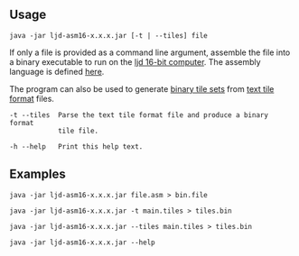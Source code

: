 Usage
-----

    java -jar ljd-asm16-x.x.x.jar [-t | --tiles] file

If only a file is provided as a command line argument, assemble the file into
a binary executable to run on the [ljd 16-bit computer][ljd 16-bit computer].
The assembly language is defined [here][asmlang].

The program can also be used to generate [binary tile sets][video] from
[text tile format][text tile format] files.

    -t --tiles  Parse the text tile format file and produce a binary format
                tile file.

    -h --help   Print this help text.


Examples
--------

    java -jar ljd-asm16-x.x.x.jar file.asm > bin.file

    java -jar ljd-asm16-x.x.x.jar -t main.tiles > tiles.bin

    java -jar ljd-asm16-x.x.x.jar --tiles main.tiles > tiles.bin

    java -jar ljd-asm16-x.x.x.jar --help



[ljd 16-bit computer]: https://github.com/lj-ditrapani/16-bit-computer-specification
[asmlang]: https://github.com/lj-ditrapani/16-bit-computer-specification/blob/master/assembler/assembly-language.md
[video]: https://github.com/lj-ditrapani/16-bit-computer-specification/blob/master/video.md
[text tile format]: https://github.com/lj-ditrapani/16-bit-computer-specification/blob/master/assembler/tile-file-format.md
